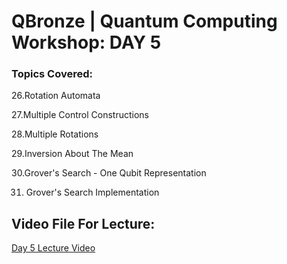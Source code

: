 # QBronze | Quantum Computing Workshop: DAY 5

### Topics Covered:

26.Rotation Automata

27.Multiple Control Constructions 

28.Multiple Rotations

29.Inversion About The Mean

30.Grover's Search - One Qubit Representation

31. Grover's Search Implementation

## Video File For Lecture:

<a href="Add Link">Day 5 Lecture Video</a>




